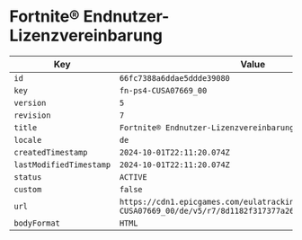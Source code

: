 # Fortnite® Endnutzer-Lizenzvereinbarung

| Key | Value |
| --- | ----- |
| `id` | `66fc7388a6ddae5ddde39080` |
| `key` | `fn-ps4-CUSA07669_00` |
| `version` | `5` |
| `revision` | `7` |
| `title` | `Fortnite® Endnutzer-Lizenzvereinbarung` |
| `locale` | `de` |
| `createdTimestamp` | `2024-10-01T22:11:20.074Z` |
| `lastModifiedTimestamp` | `2024-10-01T22:11:20.074Z` |
| `status` | `ACTIVE` |
| `custom` | `false` |
| `url` | `https://cdn1.epicgames.com/eulatracking-download/fn-ps4-CUSA07669_00/de/v5/r7/8d1182f317377a2685aa8ee0e2951de6.pdf` |
| `bodyFormat` | `HTML` |
